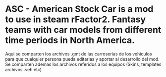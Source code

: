 # ASC - American Stock Car is a mod to use in steam rFactor2. Fantasy teams with car models from different time periods in North America.

Aqui se comparten los archivos .gmt de las carroserias de los vehiculos para que cualquier persona pueda editarlas y aportar al desarrollo del mod.
Se comparten ademas los archivos referidos a los equipos (Skins, templates archivos .veh etc) 
